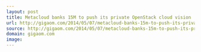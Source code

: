 ```yaml
---
layout: post
title: Metacloud banks 15M to push its private OpenStack cloud vision
url: http://gigaom.com/2014/05/07/metacloud-banks-15m-to-push-its-private-openstack-cloud-vision/
source: http://gigaom.com/2014/05/07/metacloud-banks-15m-to-push-its-private-openstack-cloud-vision/
domain: gigaom.com
image: 
---
```


